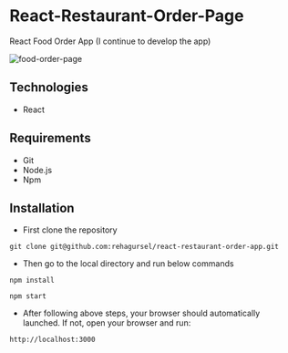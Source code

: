 # React-Restaurant-Order-Page

React Food Order App (I continue to develop the app)


![food-order-page](https://res.cloudinary.com/di3ejxszt/image/upload/v1648150183/Portfolio/react-restaurant-order-page/food-order-page_fmtw6n.png)


## Technologies

- React

## Requirements

- Git
- Node.js
- Npm

## Installation

* First clone the repository

```
git clone git@github.com:rehagursel/react-restaurant-order-app.git
```

* Then go to the local directory and run below commands

```
npm install

npm start
```

* After following above steps, your browser should automatically launched. If not, open your browser and run:

```
http://localhost:3000
```


